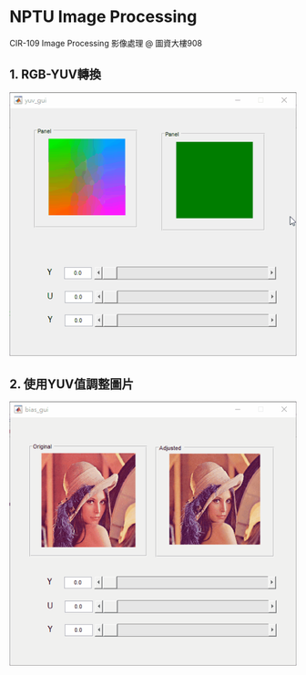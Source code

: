 # NPTU Image Processing
CIR-109 Image Processing 影像處理 @ 圖資大樓908

## 1. RGB-YUV轉換
![YUV demo](docs/YUV_demo.gif "YUV Demo")
## 2. 使用YUV值調整圖片
![Bias demo](docs/Bias_demo.gif "Bias Demo")
